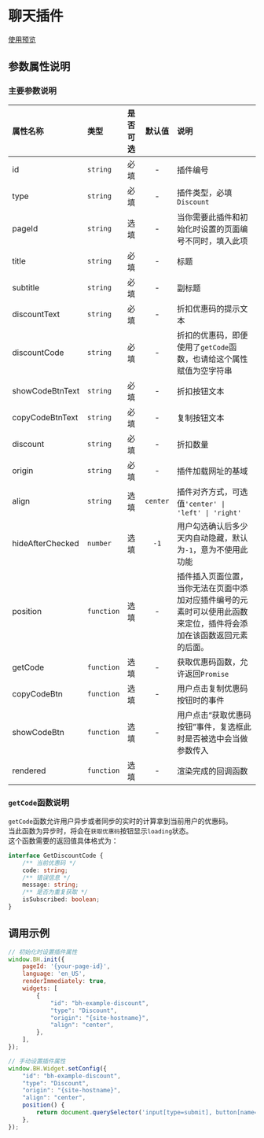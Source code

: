 # 聊天插件

[使用预览](https://bothub-ai.github.io/bothub-sdk-for-javascript/widgets/discount/)

## 参数属性说明

### 主要参数说明
|属性名称|类型|是否可选|默认值|说明|
|:--|:--|:--|:--:|:--|
|id|`string`|必填|-|插件编号|
|type|`string`|必填|-|插件类型，必填`Discount`|
|pageId|`string`|选填|-|当你需要此插件和初始化时设置的页面编号不同时，填入此项|
|title|`string`|必填|-|标题|
|subtitle|`string`|必填|-|副标题|
|discountText|`string`|必填|-|折扣优惠码的提示文本|
|discountCode|`string`|必填|-|折扣的优惠码，即便使用了`getCode`函数，也请给这个属性赋值为空字符串|
|showCodeBtnText|`string`|必填|-|折扣按钮文本|
|copyCodeBtnText|`string`|必填|-|复制按钮文本|
|discount|`string`|必填|-|折扣数量|
|origin|`string`|必填|-|插件加载网址的基域|
|align|`string`|选填|`center`|插件对齐方式，可选值`'center' \| 'left' \| 'right'`|
|hideAfterChecked|`number`|选填|`-1`|用户勾选确认后多少天内自动隐藏，默认为`-1`，意为不使用此功能|
|position|`function`|选填|-|插件插入页面位置，当你无法在页面中添加对应插件编号的元素时可以使用此函数来定位，插件将会添加在该函数返回元素的后面。|
|getCode|`function`|选填|-|获取优惠码函数，允许返回`Promise`|
|copyCodeBtn|`function`|选填|-|用户点击复制优惠码按钮时的事件|
|showCodeBtn|`function`|选填|-|用户点击“获取优惠码按钮”事件，复选框此时是否被选中会当做参数传入|
|rendered|`function`|选填|-|渲染完成的回调函数|

### `getCode`函数说明
`getCode`函数允许用户异步或者同步的实时的计算拿到当前用户的优惠码。  
当此函数为异步时，将会在`获取优惠码`按钮显示`loading`状态。  
这个函数需要的返回值具体格式为：
```typescript
interface GetDiscountCode {
    /** 当前优惠码 */
    code: string;
    /** 错误信息 */
    message: string;
    /** 是否为重复获取 */
    isSubscribed: boolean;
}
```

## 调用示例
```javascript
// 初始化时设置插件属性
window.BH.init({
    pageId: '{your-page-id}',
    language: 'en_US',
    renderImmediately: true,
    widgets: [
        {
            "id": "bh-example-discount",
            "type": "Discount",
            "origin": "{site-hostname}",
            "align": "center",
        },
    ],
});

// 手动设置插件属性
window.BH.Widget.setConfig({
    "id": "bh-example-discount",
    "type": "Discount",
    "origin": "{site-hostname}",
    "align": "center",
    position() {
        return document.querySelector('input[type=submit], button[name=add]')
    },
});
```
